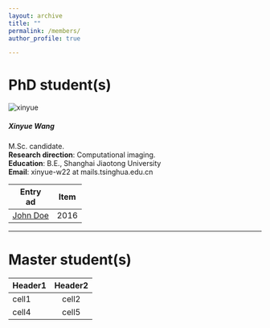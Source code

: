 ```yaml
---
layout: archive
title: ""
permalink: /members/
author_profile: true

---
```


PhD student(s)
======
<!-- ![THU](/images/THU.png){: .align-left width="200px"}   你看不到我看不到我 -->
<!-- * 2009-2013年，B.S. in Chemistry, Nankai University, 2009-2013 你看不到我看不到我 -->
<!-- # ![NKU](/images/NKU.png){: .align-right width="200px"}    你看不到我看不到我 -->


</div></div></a></div><div class="col-12 mb-4"> <a class="text-decoration-none text-dark"><div class="card"> <img src="../images/wangxinyue.jpg" alt="xinyue" class="card-img-top"><div class="card-body"><h5 class="card-title">Xinyue Wang</h5><p class="card-text">M.Sc. candidate. <br> <b>Research direction</b>: Computational imaging. <br> <b>Education</b>: B.E., Shanghai Jiaotong University<br> <b>Email</b>: xinyue-w22 at mails.tsinghua.edu.cn</p></div></div></a></div>


    
| Entry  <br />  ad        | Item   |  
| --------         | ------ | 
| [John Doe](#)    | 2016   | 
---

Master student(s)
======
| Header1 | Header2 | 
|:--------|:-------:|
| cell1   | cell2   | 
| cell4   | cell5   | 

